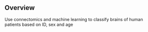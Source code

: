## Overview
Use connectomics and machine learning to classify brains of human patients based on ID, sex and age
